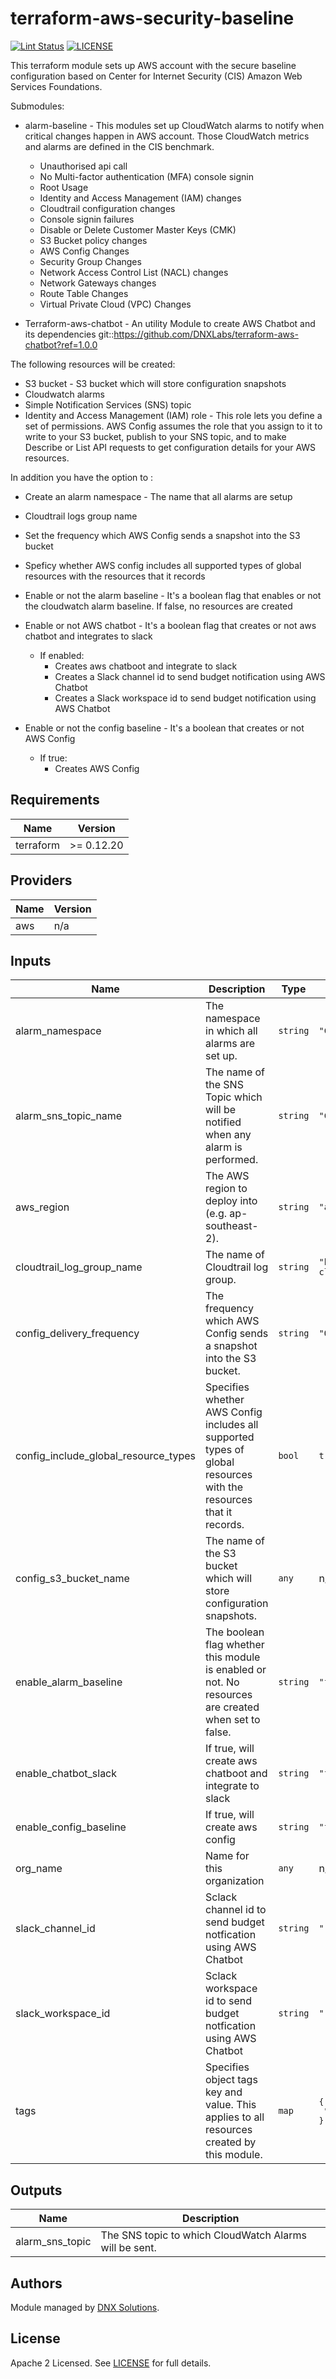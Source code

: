 # terraform-aws-security-baseline

[![Lint Status](https://github.com/DNXLabs/terraform-aws-security-baseline/workflows/Lint/badge.svg)](https://github.com/DNXLabs/terraform-aws-security-baseline/actions)
[![LICENSE](https://img.shields.io/github/license/DNXLabs/terraform-aws-security-baseline)](https://github.com/DNXLabs/terraform-aws-security-baseline/blob/master/LICENSE)

This terraform module sets up AWS account with the secure baseline configuration based on Center for Internet Security (CIS) Amazon Web Services Foundations.

Submodules:

  - alarm-baseline - This modules set up CloudWatch alarms to notify when critical changes happen in AWS account. Those CloudWatch metrics and alarms are defined in the CIS benchmark.

    - Unauthorised api call
    - No Multi-factor authentication (MFA) console signin
    - Root Usage
    - Identity and Access Management (IAM) changes
    - Cloudtrail configuration changes
    - Console signin failures
    - Disable or Delete Customer Master Keys (CMK)
    - S3 Bucket policy changes
    - AWS Config Changes
    - Security Group Changes
    - Network Access Control List (NACL) changes
    - Network Gateways changes
    - Route Table Changes
    - Virtual Private Cloud (VPC) Changes

  - Terraform-aws-chatbot - An utility Module to create AWS Chatbot and its dependencies git::https://github.com/DNXLabs/terraform-aws-chatbot?ref=1.0.0

The following resources will be created:

 - S3 bucket - S3 bucket which will store configuration snapshots
 - Cloudwatch alarms
 - Simple Notification Services (SNS) topic
 - Identity and Access Management (IAM) role - This role lets you define a set of permissions. AWS Config assumes the role that you assign to it to write to your S3 bucket, publish to your SNS topic, and to make Describe or List API requests to get configuration details for your AWS resources.


In addition you have the option to :

 - Create an alarm namespace - The name that all alarms are setup
 - Cloudtrail logs group name
 - Set the frequency which AWS Config sends a snapshot into the S3 bucket
 - Speficy whether AWS config includes all supported types of global resources with the resources that it records
 - Enable or not the alarm baseline - It's a boolean flag that enables or not the cloudwatch alarm baseline. If false, no resources are created
 - Enable or not AWS chatbot - It's a boolean flag that creates or not aws chatbot and integrates to slack
    - If enabled:
       - Creates aws chatboot and integrate to slack
       - Creates a Slack channel id to send budget notification using AWS Chatbot
       - Creates a Slack workspace id to send budget notification using AWS Chatbot
 - Enable or not the config baseline - It's a boolean that creates or not AWS Config

   - If true:
       - Creates AWS Config

<!--- BEGIN_TF_DOCS --->

## Requirements

| Name | Version |
|------|---------|
| terraform | >= 0.12.20 |

## Providers

| Name | Version |
|------|---------|
| aws | n/a |

## Inputs

| Name | Description | Type | Default | Required |
|------|-------------|------|---------|:--------:|
| alarm\_namespace | The namespace in which all alarms are set up. | `string` | `"CISBenchmark"` | no |
| alarm\_sns\_topic\_name | The name of the SNS Topic which will be notified when any alarm is performed. | `string` | `"CISAlarm"` | no |
| aws\_region | The AWS region to deploy into (e.g. ap-southeast-2). | `string` | `"ap-southeast-2"` | no |
| cloudtrail\_log\_group\_name | The name of Cloudtrail log group. | `string` | `"bubbletea-cloudtrail"` | no |
| config\_delivery\_frequency | The frequency which AWS Config sends a snapshot into the S3 bucket. | `string` | `"One_Hour"` | no |
| config\_include\_global\_resource\_types | Specifies whether AWS Config includes all supported types of global resources with the resources that it records. | `bool` | `true` | no |
| config\_s3\_bucket\_name | The name of the S3 bucket which will store configuration snapshots. | `any` | n/a | yes |
| enable\_alarm\_baseline | The boolean flag whether this module is enabled or not. No resources are created when set to false. | `string` | `"false"` | no |
| enable\_chatbot\_slack | If true, will create aws chatboot and integrate to slack | `string` | `"false"` | no |
| enable\_config\_baseline | If true, will create aws config | `string` | `"false"` | no |
| org\_name | Name for this organization | `any` | n/a | yes |
| slack\_channel\_id | Sclack channel id to send budget notfication using AWS Chatbot | `string` | `""` | no |
| slack\_workspace\_id | Sclack workspace id to send budget notfication using AWS Chatbot | `string` | `""` | no |
| tags | Specifies object tags key and value. This applies to all resources created by this module. | `map` | <pre>{<br>  "Terraform": true<br>}</pre> | no |

## Outputs

| Name | Description |
|------|-------------|
| alarm\_sns\_topic | The SNS topic to which CloudWatch Alarms will be sent. |

<!--- END_TF_DOCS --->

## Authors

Module managed by [DNX Solutions](https://github.com/DNXLabs).

## License

Apache 2 Licensed. See [LICENSE](https://github.com/DNXLabs/terraform-aws-security/blob/master/LICENSE) for full details.
